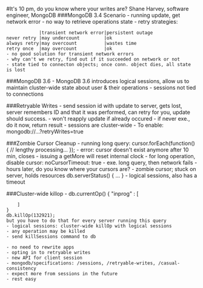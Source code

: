 #It's 10 pm, do you know where your writes are?
    Shane Harvey, software engineer, MongoDB
###MongoDB 3.4 Scenario
    - running update, get network error
    - no way to retrieve operations state
    - retry strategies: 

                |transient network error|persistent outage
    never retry |may undercount         |ok
    always retry|may overcount          |wastes time
    retry once  |may overcount          |ok
    - no good solution for transient network errors
    - why can't we retry, find out if it succeeded on network or not
    - state tied to connecton objects; once conn. object dies, all state is lost
###MongoDB 3.6
    - MongoDB 3.6 introduces logical sessions, allow us to maintain cluster-wide state about user & their operations
    - sessions not tied to connections

###Retryable Writes
    - send session id with update to server, gets lost, server remembers ID and that it was performed, can retry for you, update should success. 
    - won't reapply update if already occured
    - if never exe., do it now, return result
    - sessions are cluster-wide
    - To enable:
      mongodb://...?retryWrites=true

###Zombie Cursor Cleanup
    - running long query: cursor.forEach(function() {
        // lengthy processing...
    });
    - error: cursor doesn't exist anymore after 10 min, closes
    - issuing a getMore will reset internal clock
    - for long operation, disable cursor: noCursorTimeout: true
    - exe. long query, then network fails
        - hours later, do you know where your cursors are? 
        - zombie cursor; stuck on server, holds resources
        db.serverStatus()
        {
            ...
        }
    - logical sessions, also has a timeout

###Cluster-wide killop
    - db.currentOp()
    {
        "inprog" : [

        ]
    }
    db.killOp(132921);
    but you have to do that for every server running this query
    - logical sessions: cluster-wide killOp with logical sessions
    - any operation may be killed
    - send killSessions command to db

    - no need to rewrite apps
    - opting in to retryable writes
    - new API for client session
    - mongodb/specifications: /sessions, /retryable-writes, /casual-consistency
    - expect more from sessions in the future
    - rest easy
    